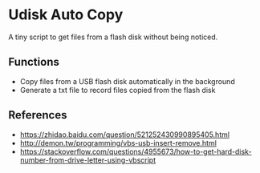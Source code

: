 # Udisk Auto Copy
A tiny script to get files from a flash disk without being noticed.
## Functions
- Copy files from a USB flash disk automatically in the background
- Generate a txt file to record files copied from the flash disk
## References
- https://zhidao.baidu.com/question/521252430990895405.html
- http://demon.tw/programming/vbs-usb-insert-remove.html
- https://stackoverflow.com/questions/4955673/how-to-get-hard-disk-number-from-drive-letter-using-vbscript
